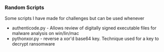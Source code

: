 ### Random Scripts

Some scripts I have made for challenges but can be used whenever

- authenticode.py - Allows review of digitally signed executable files for malware analysis on win/lin/mac
- pythonxor.py - reverse a xor'd base64 key. Technique used for a key to decrypt ransomware